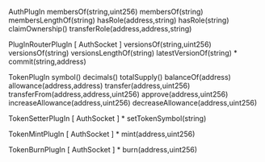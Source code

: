 AuthPlugIn
    membersOf(string,uint256)
    membersOf(string)
    membersLengthOf(string)
    hasRole(address,string)
    hasRole(string)
    claimOwnership()
    transferRole(address,address,string)

PlugInRouterPlugIn [ AuthSocket ]
    versionsOf(string,uint256)
    versionsOf(string)
    versionsLengthOf(string)
    latestVersionOf(string)
    * commit(string,address)

TokenPlugIn
    symbol()
    decimals()
    totalSupply()
    balanceOf(address)
    allowance(address,address)
    transfer(address,uint256)
    transferFrom(address,address,uint256)
    approve(address,uint256)
    increaseAllowance(address,uint256)
    decreaseAllowance(address,uint256)

TokenSetterPlugIn [ AuthSocket ]
    * setTokenSymbol(string)

TokenMintPlugIn [ AuthSocket ]
    * mint(address,uint256)

TokenBurnPlugIn [ AuthSocket ]
    * burn(address,uint256)